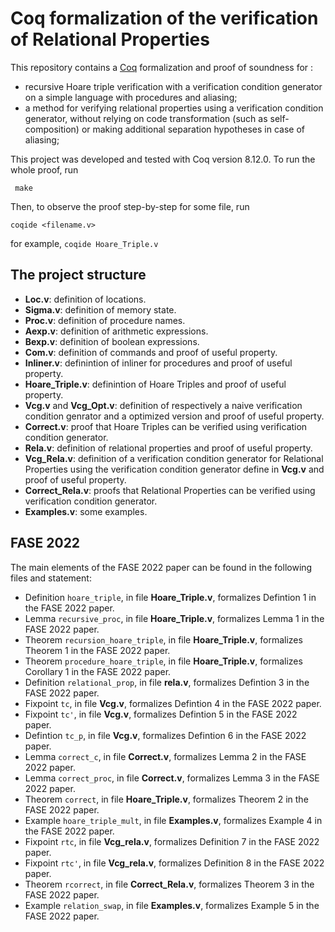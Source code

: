 #  Coq formalization of the verification of Relational Properties

This repository contains a [Coq](https://coq.inria.fr/) formalization and proof of soundness for :

* recursive Hoare triple verification with a verification condition generator on a simple language with procedures and aliasing;
* a method for verifying relational properties using a verification condition generator, without relying on code transformation (such as
  self-composition) or making additional separation hypotheses in case of aliasing;

This project was developed and tested with Coq version 8.12.0.
To run the whole proof, run

 ` make`

Then, to observe the proof step-by-step for some file, run

  `coqide <filename.v>`

for example, `coqide Hoare_Triple.v`

## The project structure

* **Loc.v**:  definition of locations.
* **Sigma.v**: definition of memory state.
* **Proc.v**: definition of procedure names.
* **Aexp.v**: definition of arithmetic expressions.
* **Bexp.v**: definition of boolean expressions.
* **Com.v**: definition of commands and proof of useful property.
* **Inliner.v**: definintion of inliner for procedures and proof of useful property.
* **Hoare_Triple.v**: definintion of Hoare Triples and proof of useful property.
* **Vcg.v** and **Vcg_Opt.v**: definition of respectively a naive verification condition genrator and a optimized version and proof of useful property.
* **Correct.v**: proof that Hoare Triples can be verified using verification condition generator.
* **Rela.v**: definition of relational properties and proof of useful property.
* **Vcg_Rela.v**: definition of a verification condition generator for Relational Properties using the verification condition generator define in **Vcg.v**
                  and proof of useful property.
* **Correct_Rela.v**: proofs that Relational Properties can be verified using verification condition generator.
* **Examples.v**: some examples.

## FASE 2022

The main elements of the FASE 2022 paper can be found in the following files and statement:

* Definition `hoare_triple`, in file **Hoare_Triple.v**, formalizes Defintion 1 in the FASE 2022 paper.
* Lemma `recursive_proc`, in file **Hoare_Triple.v**, formalizes Lemma 1 in the FASE 2022 paper.
* Theorem `recursion_hoare_triple`, in file **Hoare_Triple.v**, formalizes Theorem 1 in the FASE 2022 paper.
* Theorem `procedure_hoare_triple`, in file **Hoare_Triple.v**, formalizes Corollary 1 in the FASE 2022 paper.
* Definition `relational_prop`, in file **rela.v**, formalizes Defintion 3 in the FASE 2022 paper.
* Fixpoint `tc`, in file **Vcg.v**, formalizes Defintion 4 in the FASE 2022 paper.
* Fixpoint `tc'`, in file **Vcg.v**, formalizes Defintion 5 in the FASE 2022 paper.
* Defintion `tc_p`, in file **Vcg.v**, formalizes Defintion 6 in the FASE 2022 paper.
* Lemma `correct_c`, in file **Correct.v**, formalizes Lemma 2 in the FASE 2022 paper.
* Lemma `correct_proc`, in file **Correct.v**, formalizes Lemma 3 in the FASE 2022 paper.
* Theorem `correct`, in file **Hoare_Triple.v**, formalizes Theorem 2 in the FASE 2022 paper.
* Example `hoare_triple_mult`, in file **Examples.v**, formalizes Example 4 in the FASE 2022 paper.
* Fixpoint `rtc`, in file **Vcg_rela.v**, formalizes Definition 7 in the FASE 2022 paper.
* Fixpoint `rtc'`, in file **Vcg_rela.v**, formalizes Definition 8 in the FASE 2022 paper.
* Theorem `rcorrect`, in file **Correct_Rela.v**, formalizes Theorem 3 in the FASE 2022 paper.
* Example `relation_swap`, in file **Examples.v**, formalizes Example 5 in the FASE 2022 paper.
